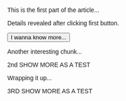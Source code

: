 <!DOCTYPE html>
<html lang="en">
<head>
  <meta charset="UTF-8">
  <meta name="viewport" content="width=device-width, initial-scale=1.0">
  <title>Read More Example</title>
  <style>
    body {
      font-family: Arial, sans-serif;
      margin: 0;
      padding: 20px;
    }

    .content-section {
  line-height: 1.6;
  max-width: 600px;
  margin: 0 auto 40px;
}

.button-wrapper {
  text-align: center;
  margin-top: 1em;
}

.show-more-btn {
  display: inline-block;
  padding: 10px 20px;
  background-color: #007BFF;
  color: white;
  border: none;
  border-radius: 5px;
  cursor: pointer;
  font-size: 16px;
}

.show-more-btn:hover {
  background-color: #0056b3;
}

  </style>
</head>
<body>

<div class="content-section">
  <p>This is the first part of the article...</p>
  <div class="hidden-content">
    <p>Details revealed after clicking first button.</p>
  </div>
  <div class="button-wrapper">
    <button class="show-more-btn">I wanna know more...</button>
  </div>
</div>

<div class="content-section">
  <p>Another interesting chunk...</p>
  <div class="hidden-content">
    <p>2nd SHOW MORE AS A TEST</p>
  </div>
  <div class="button-wrapper" style="display: none;">
    <button class="show-more-btn">A little more...</button>
  </div>
</div>

<div class="content-section">
  <p>Wrapping it up...</p>
  <div class="hidden-content">
    <p>3RD SHOW MORE AS A TEST</p>
  </div>
  <div class="button-wrapper" style="display: none;">
    <button class="show-more-btn">MORE!!</button>
  </div>
</div>


<script>
const buttons = document.querySelectorAll('.show-more-btn');

buttons.forEach((button, index) => {
  button.addEventListener('click', () => {
    const section = button.closest('.content-section');
    const hidden = section.querySelector('.hidden-content');
    const wrapper = button.closest('.button-wrapper');

    hidden.style.display = 'block';
    wrapper.style.display = 'none';

    const nextWrapper = document.querySelectorAll('.button-wrapper')[index + 1];
    if (nextWrapper) {
      nextWrapper.style.display = 'block';
    }
  });
});

</script>

</body>
</html>
